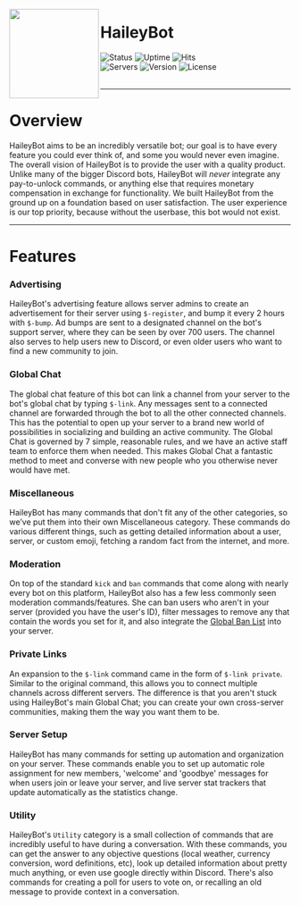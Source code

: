 <img src="https://www.haileybot.com/images/haileybot.png" align="left" height="160px"><h1>HaileyBot</h1>
  
![Status][status] ![Uptime][uptime] ![Hits][hits]  
![Servers][servers] ![Version][version] ![License][license]  
<br>

---
# Overview
HaileyBot aims to be an incredibly versatile bot; our goal is to have every feature you could ever think of, and some you would never even imagine. The overall vision of HaileyBot is to provide the user with a quality product. Unlike many of the bigger Discord bots, HaileyBot will _never_ integrate any pay-to-unlock commands, or anything else that requires monetary compensation in exchange for functionality. We built HaileyBot from the ground up on a foundation based on user satisfaction. The user experience is our top priority, because without the userbase, this bot would not exist.

---
# Features
### Advertising
HaileyBot's advertising feature allows server admins to create an advertisement for their server using `$-register`, and bump it every 2 hours with `$-bump`. Ad bumps are sent to a designated channel on the bot's support server, where they can be seen by over 700 users. The channel also serves to help users new to Discord, or even older users who want to find a new community to join.
### Global Chat
The global chat feature of this bot can link a channel from your server to the bot's global chat by typing `$-link`. Any messages sent to a connected channel are forwarded through the bot to all the other connected channels. This has the potential to open up your server to a brand new world of possibilities in socializing and building an active community. The Global Chat is governed by 7 simple, reasonable rules, and we have an active staff team to enforce them when needed. This makes Global Chat a fantastic method to meet and converse with new people who you otherwise never would have met.
### Miscellaneous
HaileyBot has many commands that don't fit any of the other categories, so we’ve put them into their own Miscellaneous category. These commands do various different things, such as getting detailed information about a user, server, or custom emoji, fetching a random fact from the internet, and more.
### Moderation
On top of the standard `kick` and `ban` commands that come along with nearly every bot on this platform, HaileyBot also has a few less commonly seen moderation commands/features. She can ban users who aren't in your server (provided you have the user's ID), filter messages to remove any that contain the words you set for it, and also integrate the [Global Ban List](https://faq.haileybot.com/#ban-list) into your server.
### Private Links
An expansion to the `$-link` command came in the form of `$-link private`. Similar to the original command, this allows you to connect multiple channels across different servers. The difference is that you aren't stuck using HaileyBot's main Global Chat; you can create your own cross-server communities, making them the way you want them to be.
### Server Setup
HaileyBot has many commands for setting up automation and organization on your server. These commands enable you to set up automatic role assignment for new members, 'welcome' and 'goodbye' messages for when users join or leave your server, and live server stat trackers that update automatically as the statistics change.
### Utility
HaileyBot's `Utility` category is a small collection of commands that are incredibly useful to have during a conversation. With these commands, you can get the answer to any objective questions (local weather, currency conversion, word definitions, etc), look up detailed information about pretty much anything, or even use google directly within Discord. There's also commands for creating a poll for users to vote on, or recalling an old message to provide context in a conversation.

[status]: https://img.shields.io/badge/dynamic/json?color=brightgreen&label=status&query=status&url=https%3A%2F%2Fdiscord.bots.gg%2Fapi%2Fv1%2Fbots%2F423637161632464906&style=flat-square
[uptime]: https://img.shields.io/uptimerobot/ratio/m784065506-f9e54410b7e5bb102ad08c84?style=flat-square&color=0a0
[servers]: https://img.shields.io/badge/dynamic/json?label=servers&query=guildCount&url=https%3A%2F%2Fdiscord.bots.gg%2Fapi%2Fv1%2Fbots%2F423637161632464906&style=flat-square&color=2c75ff
[version]: https://img.shields.io/github/manifest-json/v/haileybot/haileybot.github.io?color=5F4DEF&style=flat-square
[license]: https://img.shields.io/github/license/haileybot/haileybot.github.io?style=flat-square&color=blueviolet
[hits]: http://hits.dwyl.com/haileybot/haileybotgithubio.svg
